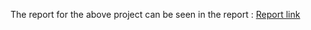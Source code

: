 The report for the above project can be seen in the report : [Report link](https://github.com/ManishHyd/Transformer/blob/main/M23CSA014.pdf)
